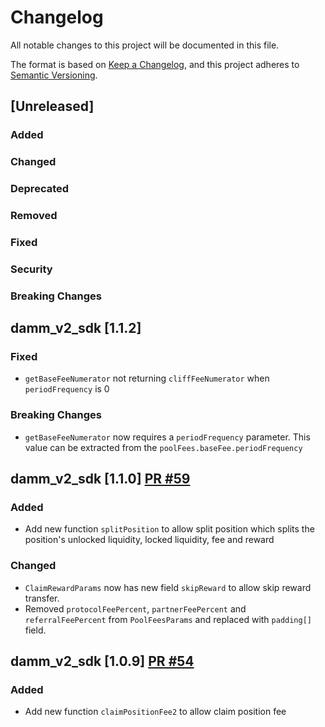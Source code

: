 # Changelog

All notable changes to this project will be documented in this file.

The format is based on [Keep a Changelog](https://keepachangelog.com/en/1.0.0/),
and this project adheres to [Semantic Versioning](https://semver.org/spec/v2.0.0.html).

## [Unreleased]

### Added

### Changed

### Deprecated

### Removed

### Fixed

### Security

### Breaking Changes

## damm_v2_sdk [1.1.2]

### Fixed

- `getBaseFeeNumerator` not returning `cliffFeeNumerator` when `periodFrequency` is 0

### Breaking Changes

- `getBaseFeeNumerator` now requires a `periodFrequency` parameter. This value can be extracted from the `poolFees.baseFee.periodFrequency`

## damm_v2_sdk [1.1.0] [PR #59](https://github.com/MeteoraAg/damm-v2-sdk/pull/59)

### Added

- Add new function `splitPosition` to allow split position which splits the position's unlocked liquidity, locked liquidity, fee and reward

### Changed

- `ClaimRewardParams` now has new field `skipReward` to allow skip reward transfer.
- Removed `protocolFeePercent`, `partnerFeePercent` and `referralFeePercent` from `PoolFeesParams` and replaced with `padding[]` field.

## damm_v2_sdk [1.0.9] [PR #54](https://github.com/MeteoraAg/damm-v2-sdk/pull/54)

### Added

- Add new function `claimPositionFee2` to allow claim position fee
